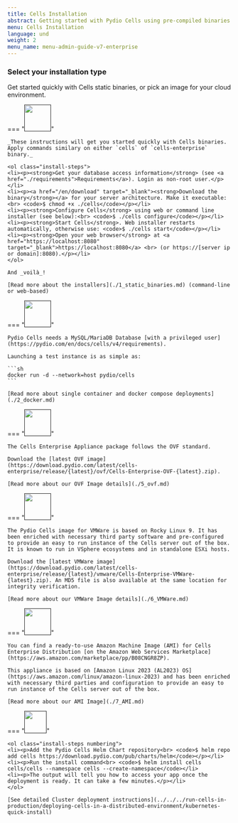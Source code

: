 ```yaml
---
title: Cells Installation
abstract: Getting started with Pydio Cells using pre-compiled binaries or cloud images.
menu: Cells Installation
language: und
weight: 2
menu_name: menu-admin-guide-v7-enterprise
---
```


<style type="text/css">
ol.install-steps {
padding-left: 0 !important;
list-style: none;
counter-reset: my-awesome-counter;
padding: 0;
margin:0;
}
ol.install-steps li {
counter-increment: my-awesome-counter;
border-left: 2px solid #08cc99;
display:flex;
align-items: baseline;
background-color: #ecf8f6;
padding: 16px 20px;
margin: 20px 0 !important;
}

ol.install-steps li::before {
content: counter(my-awesome-counter) ". ";
color: #44d2ab;
font-weight: bold;
margin-right: 10px;
font-size: 22px;
}


ol.install-steps li p {
display: inline;
margin: 0 !important;
font-size: 18px !important;
}

ol.install-steps li code {
    font-size: 16px !important;
    display: block;
    margin: 0px 0 !important;
    padding: 6px !important;
    background-color: rgb(42 42 53 / 95%) !important;
    color: white !important;
    width: 270px;
    margin-top: 6px !important;
}

ol span.geshifilter {
    display: inherit;
}

.install-logos {
    display: flex;
    flex-wrap: wrap;
}

.install-logos .logo-img {
    height: 80px;
    display: flex;
    align-items: center;
    justify-content: center;
}

.install-logos a.logo {
    color: inherit;
    text-align: center;
    font-size: 12px;
    font-weight: bold;
    margin: 5px;
    border: 2px solid #97E6D1;
    border-radius: 4px;
    padding: 5px;
    background-color: #ecf8f6;
    width: 110px;
    cursor: pointer;
}

.install-logos img {
    border: none !important;
}

.install-logos .logo-title {
    padding-top: 5px;
}

</style>


### Select your installation type

Get started quickly with Cells static binaries, or pick an image for your cloud environment. 

=== "[<img src="../../../images/logos-os/binaries.png" width="60" >]()"

    _These instructions will get you started quickly with Cells binaries. Apply commands similary on either `cells` of `cells-enterprise` binary._

    <ol class="install-steps">
    <li><p><strong>Get your database access information</strong> (see <a href="./requirements">Requirements</a>). Login as non-root user.</p></li>
    <li><p><a href="/en/download" target="_blank"><strong>Download the binary</strong></a> for your server architecture. Make it executable:<br> <code>$ chmod +x ./cells</code></p></li>
    <li><p><strong>Configure Cells</strong> using web or command line installer (see below):<br> <code>$ ./cells configure</code></p></li>
    <li><p><strong>Start Cells</strong>. Web installer restarts automatically, otherwise use: <code>$ ./cells start</code></p></li>
    <li><p><strong>Open your web browser</strong> at <a href="https://localhost:8080" target="_blank">https://localhost:8080</a> <br> (or https://[server ip or domain]:8080).</p></li>
    </ol>

    And _voilà_!

    [Read more about the installers](./1_static_binaries.md) (command-line or web-based)

=== "[<img src="../../../images/logos-os/docker.png" width="60">]()"

    Pydio Cells needs a MySQL/MariaDB Database [with a privileged user](https://pydio.com/en/docs/cells/v4/requirements).

    Launching a test instance is as simple as:

    ```sh
    docker run -d --network=host pydio/cells
    ```

    [Read more about single container and docker compose deployments](./2_docker.md)

=== "[<img src="../../../images/logos-os/ovf.png" width="60">]()"

    The Cells Enterprise Appliance package follows the OVF standard. 

    Download the [latest OVF image](https://download.pydio.com/latest/cells-enterprise/release/{latest}/ovf/Cells-Enterprise-OVF-{latest}.zip).

    [Read more about our OVF Image details](./5_ovf.md)

=== "[<img src="../../../images/logos-os/vmware.png" width="60">]()"

    The Pydio Cells image for VMWare is based on Rocky Linux 9. It has been enriched with necessary third party software and pre-configured to provide an easy to run instance of the Cells server out of the box.  
    It is known to run in VSphere ecosystems and in standalone ESXi hosts.

    Download the [latest VMWare image](https://download.pydio.com/latest/cells-enterprise/release/{latest}/vmware/Cells-Enterprise-VMWare-{latest}.zip). An MD5 file is also available at the same location for integrity verification.

    [Read more about our VMWare Image details](./6_VMWare.md)

=== "[<img src="../../../images/logos-os/amazon.png" width="60">]()"

    You can find a ready-to-use Amazon Machine Image (AMI) for Cells Enterprise Distribution [on the Amazon Web Services Marketplace](https://aws.amazon.com/marketplace/pp/B08CNGR8ZP).

    This appliance is based on [Amazon Linux 2023 (AL2023) OS](https://aws.amazon.com/linux/amazon-linux-2023) and has been enriched with necessary third parties and configuration to provide an easy to run instance of the Cells server out of the box.

    [Read more about our AMI Image](./7_AMI.md)

=== "[<img src="../../../images/logos-os/logo-kubernetes.png" width="50">]()"

    <ol class="install-steps numbering">
    <li><p>Add the Pydio Cells Helm Chart repository<br> <code>$ helm repo add cells https://download.pydio.com/pub/charts/helm</code></p></li>
    <li><p>Run the install command<br> <code>$ helm install cells cells/cells --namespace cells --create-namespace</code></li>
    <li><p>The output will tell you how to access your app once the deployment is ready. It can take a few minutes.</p></li>
    </ol>

    [See detailed Cluster deployment instructions](../../../run-cells-in-production/deploying-cells-in-a-distributed-environment/kubernetes-quick-install)

